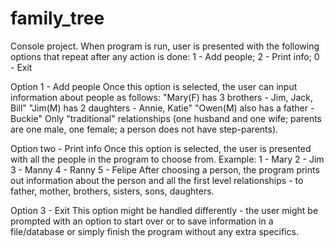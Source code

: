# family_tree
Console project.
When program is run, user is presented with the following options that repeat
after any action is done:
1 - Add people; 2 - Print info; 0 - Exit

Option 1 - Add people
Once this option is selected, the user can input information about people as
follows:
"Mary(F) has 3 brothers - Jim, Jack, Bill"
"Jim(M) has 2 daughters - Annie, Katie"
"Owen(M) also has a father - Buckie"
Only "traditional" relationships (one husband and one wife; parents are
one male, one female; a person does not have step-parents).

Option two - Print info
Once this option is selected, the user is presented with all the people in the
program to choose from. Example:
1 - Mary
2 - Jim
3 - Manny
4 - Ranny
5 - Felipe
After choosing a person, the program prints out information about the person
and all the first level relationships - to father, mother, brothers, sisters, sons,
daughters.

Option 3 - Exit
This option might be handled differently - the user might be prompted with an
option to start over or to save information in a file/database or simply finish the
program without any extra specifics.
